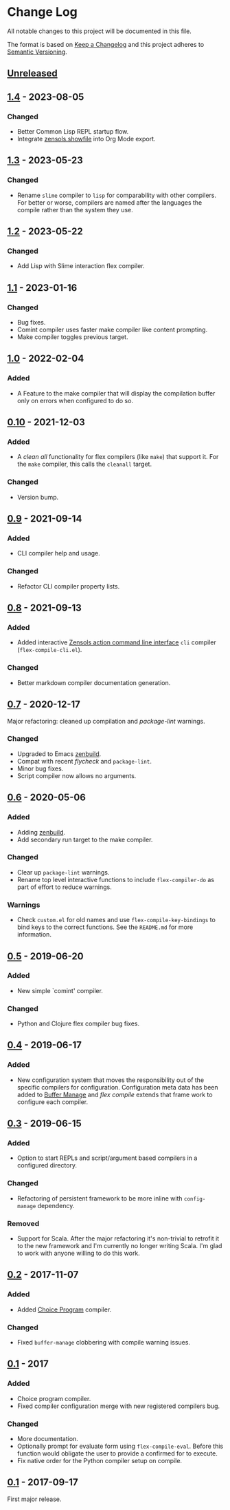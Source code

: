 # Change Log
All notable changes to this project will be documented in this file.

The format is based on [Keep a Changelog](http://keepachangelog.com/)
and this project adheres to [Semantic Versioning](http://semver.org/).


## [Unreleased]


## [1.4] - 2023-08-05
### Changed
- Better Common Lisp REPL startup flow.
- Integrate [zensols.showfile] into Org Mode export.


## [1.3] - 2023-05-23
### Changed
- Rename `slime` compiler to `lisp` for comparability with other compilers.
  For better or worse, compilers are named after the languages the compile
  rather than the system they use.


## [1.2] - 2023-05-22
### Changed
- Add Lisp with Slime interaction flex compiler.


## [1.1] - 2023-01-16
### Changed
- Bug fixes.
- Comint compiler uses faster make compiler like content prompting.
- Make compiler toggles previous target.


## [1.0] - 2022-02-04
### Added
- A Feature to the make compiler that will display the compilation buffer only
  on errors when configured to do so.


## [0.10] - 2021-12-03
### Added
- A *clean all* functionality for flex compilers (like `make`) that support
  it.  For the `make` compiler, this calls the `cleanall` target.

### Changed
- Version bump.


## [0.9] - 2021-09-14
### Added
- CLI compiler help and usage.

### Changed
- Refactor CLI compiler property lists.


## [0.8] - 2021-09-13
### Added
- Added interactive [Zensols action command line interface] `cli` compiler
  (`flex-compile-cli.el`).

### Changed
- Better markdown compiler documentation generation.


## [0.7] - 2020-12-17
Major refactoring: cleaned up compilation and *package-lint* warnings.

### Changed
- Upgraded to Emacs [zenbuild].
- Compat with recent *flycheck* and `package-lint`.
- Minor bug fixes.
- Script compiler now allows no arguments.


## [0.6] - 2020-05-06
### Added
- Adding [zenbuild].
- Add secondary run target to the make compiler.

### Changed
- Clear up `package-lint` warnings.
- Rename top level interactive functions to include `flex-compiler-do` as part
  of effort to reduce warnings.

### Warnings
- Check `custom.el` for old names and use `flex-compile-key-bindings` to bind
  keys to the correct functions.  See the `README.md` for more information.


## [0.5] - 2019-06-20
### Added
- New simple `comint' compiler.

### Changed
- Python and Clojure flex compiler bug fixes.


## [0.4] - 2019-06-17
### Added
- New configuration system that moves the responsibility out of the specific
  compilers for configuration.  Configuration meta data has been added to
  [Buffer Manage] and *flex compile* extends that frame work to configure each
  compiler.


## [0.3] - 2019-06-15
### Added
- Option to start REPLs and script/argument based compilers in a configured
  directory.

### Changed
- Refactoring of persistent framework to be more inline with `config-manage`
  dependency.

### Removed
- Support for Scala.  After the major refactoring it's non-trivial to retrofit
  it to the new framework and I'm currently no longer writing Scala.  I'm glad
  to work with anyone willing to do this work.


## [0.2] - 2017-11-07
### Added
- Added [Choice Program] compiler.

### Changed
- Fixed `buffer-manage` clobbering with compile warning issues.


## [0.1] - 2017

### Added
- Choice program compiler.
- Fixed compiler configuration merge with new registered compilers bug.

### Changed
- More documentation.
- Optionally prompt for evaluate form using `flex-compile-eval`.  Before this
  function would obligate the user to provide a confirmed for to execute.
- Fix native order for the Python compiler setup on compile.

## [0.1] - 2017-09-17
First major release.


[Unreleased]: https://github.com/plandes/flex-compile/compare/v1.4...HEAD
[1.4]: https://github.com/plandes/flex-compile/compare/v1.3...v1.4
[1.3]: https://github.com/plandes/flex-compile/compare/v1.2...v1.3
[1.2]: https://github.com/plandes/flex-compile/compare/v1.1...v1.2
[1.1]: https://github.com/plandes/flex-compile/compare/v1.0...v1.1
[1.0]: https://github.com/plandes/flex-compile/compare/v0.10...v1.0
[0.10]: https://github.com/plandes/flex-compile/compare/v0.9...v0.10
[0.9]: https://github.com/plandes/flex-compile/compare/v0.8...v0.9
[0.8]: https://github.com/plandes/flex-compile/compare/v0.7...v0.8
[0.7]: https://github.com/plandes/flex-compile/compare/v0.6...v0.7
[0.6]: https://github.com/plandes/flex-compile/compare/v0.5...v0.6
[0.5]: https://github.com/plandes/flex-compile/compare/v0.4...v0.5
[0.4]: https://github.com/plandes/flex-compile/compare/v0.3...v0.4
[0.3]: https://github.com/plandes/flex-compile/compare/v0.2...v0.3
[0.2]: https://github.com/plandes/flex-compile/compare/v0.1...v0.2
[0.1]: https://github.com/plandes/flex-compile/compare/772d70f...v0.1

<!-- links -->
[Choice Program]: https://github.com/plandes/choice-program
[Buffer Manage]: https://github.com/plandes/buffer-manage
[zenbuild]: https://github.com/plandes/zenbuild
[Zensols action command line interface]: https://plandes.github.io/util/doc/command-line.html
[zensols.showfile]: https://github.com/plandes/showfile
